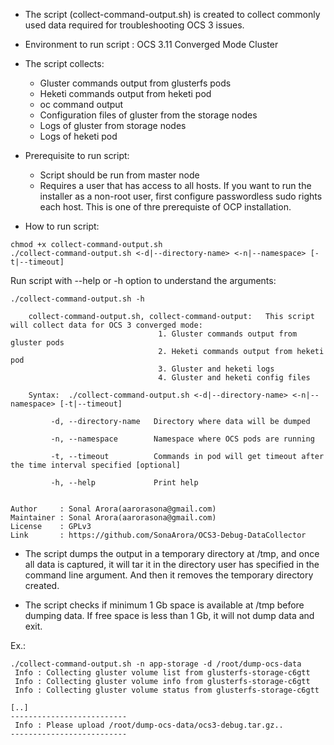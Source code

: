 
- The script (collect-command-output.sh) is created to collect commonly used data required for troubleshooting OCS 3 issues.

- Environment to run script : OCS 3.11 Converged Mode Cluster

- The script collects:

    * Gluster commands output from glusterfs pods
    * Heketi commands output from heketi pod
    * oc command output
    * Configuration files of gluster from the storage nodes
    * Logs of gluster from storage nodes
    * Logs of heketi pod 

- Prerequisite to run script:

    * Script should be run from master node
    * Requires a user that has access to all hosts. If you want to run the installer as a non-root user, first configure passwordless sudo rights each host. This is one of thre prerequiste of OCP installation.

- How to run script:

~~~
chmod +x collect-command-output.sh 
./collect-command-output.sh <-d|--directory-name> <-n|--namespace> [-t|--timeout]
~~~

Run script with --help or -h option to understand the arguments:

~~~
./collect-command-output.sh -h
		
	collect-command-output.sh, collect-command-output:   This script will collect data for OCS 3 converged mode:
                                 1. Gluster commands output from gluster pods
                                 2. Heketi commands output from heketi pod
                                 3. Gluster and heketi logs
                                 4. Gluster and heketi config files
              
	Syntax:  ./collect-command-output.sh <-d|--directory-name> <-n|--namespace> [-t|--timeout]

         -d, --directory-name   Directory where data will be dumped
         
         -n, --namespace        Namespace where OCS pods are running
                  
         -t, --timeout          Commands in pod will get timeout after the time interval specified [optional]

         -h, --help				Print help
   
         
Author     : Sonal Arora(aarorasona@gmail.com)
Maintainer : Sonal Arora(aarorasona@gmail.com)
License    : GPLv3
Link       : https://github.com/SonaArora/OCS3-Debug-DataCollector      
~~~

- The script dumps the output in a temporary directory at /tmp, and once all data is captured, it will tar it in the directory user has specified in the command line argument. And then it removes the temporary directory created.

- The script checks if minimum 1 Gb space is available at /tmp before dumping data. If free space is less than 1 Gb, it will not dump data and exit.


Ex.:

~~~
./collect-command-output.sh -n app-storage -d /root/dump-ocs-data
 Info : Collecting gluster volume list from glusterfs-storage-c6gtt
 Info : Collecting gluster volume info from glusterfs-storage-c6gtt
 Info : Collecting gluster volume status from glusterfs-storage-c6gtt

[..]
--------------------------
 Info : Please upload /root/dump-ocs-data/ocs3-debug.tar.gz..
--------------------------

~~~
